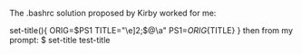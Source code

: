 The .bashrc solution proposed by Kirby worked for me:

set-title(){
  ORIG=$PS1
  TITLE="\e]2;$@\a"
  PS1=${ORIG}${TITLE}
}
then from my prompt: $ set-title test-title
